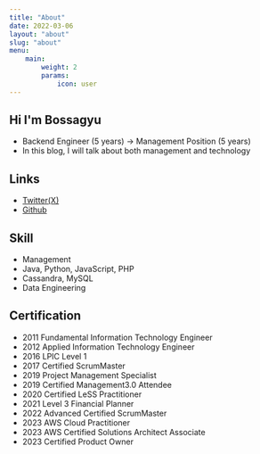 ```yaml
---
title: "About"
date: 2022-03-06
layout: "about"
slug: "about"
menu:
    main:
        weight: 2
        params: 
            icon: user
---
```

## Hi I'm Bossagyu
* Backend Engineer (5 years) → Management Position (5 years)
* In this blog, I will talk about both management and technology

## Links
* [Twitter(X)](https://twitter.com/bossagyu)
* [Github](https://github.com/bossagyu)

## Skill
* Management
* Java, Python, JavaScript, PHP
* Cassandra, MySQL
* Data Engineering

## Certification
* 2011 Fundamental Information Technology Engineer
* 2012 Applied Information Technology Engineer
* 2016 LPIC Level 1
* 2017 Certified ScrumMaster
* 2019 Project Management Specialist
* 2019 Certified Management3.0 Attendee
* 2020 Certified LeSS Practitioner
* 2021 Level 3 Financial Planner
* 2022 Advanced Certified ScrumMaster
* 2023 AWS Cloud Practitioner
* 2023 AWS Certified Solutions Architect Associate
* 2023 Certified Product Owner
